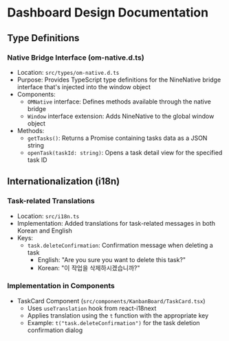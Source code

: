 # Dashboard Design Documentation

## Type Definitions

### Native Bridge Interface (om-native.d.ts)
- Location: `src/types/om-native.d.ts`
- Purpose: Provides TypeScript type definitions for the NineNative bridge interface that's injected into the window object
- Components:
  - `OMNative` interface: Defines methods available through the native bridge
  - `Window` interface extension: Adds NineNative to the global window object
- Methods:
  - `getTasks()`: Returns a Promise containing tasks data as a JSON string
  - `openTask(taskId: string)`: Opens a task detail view for the specified task ID

## Internationalization (i18n)

### Task-related Translations
- Location: `src/i18n.ts`
- Implementation: Added translations for task-related messages in both Korean and English
- Keys:
  - `task.deleteConfirmation`: Confirmation message when deleting a task
    - English: "Are you sure you want to delete this task?"
    - Korean: "이 작업을 삭제하시겠습니까?"

### Implementation in Components
- TaskCard Component (`src/components/KanbanBoard/TaskCard.tsx`)
  - Uses `useTranslation` hook from react-i18next
  - Applies translation using the `t` function with the appropriate key
  - Example: `t("task.deleteConfirmation")` for the task deletion confirmation dialog
